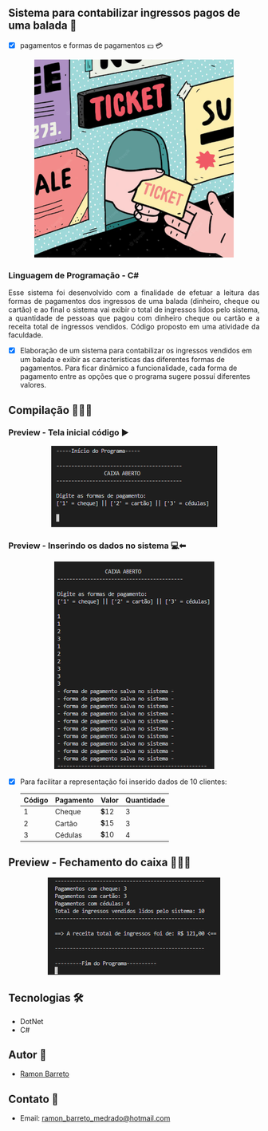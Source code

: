 
## Sistema para contabilizar ingressos pagos de uma balada 🎫 
- [x] pagamentos e formas de pagamentos 💵 💳
  
<p align="center">
  <img alt="caixa-balada" src=".github/ticket.PNG" />
</p>

### Linguagem de Programação - C# 

<p align="justify">Esse sistema foi desenvolvido com a finalidade de efetuar a leitura das formas de pagamentos dos ingressos de uma balada (dinheiro, cheque ou cartão) e ao final o sistema vai exibir o total de ingressos lidos pelo sistema, a quantidade de pessoas que pagou com dinheiro cheque ou cartão e a receita total de ingressos vendidos. Código proposto em uma atividade da faculdade.
</p>

- [x] Elaboração de um sistema para contabilizar os ingressos vendidos em um balada e exibir as características das diferentes formas de pagamentos. Para ficar dinâmico a funcionalidade, cada forma de pagamento entre as opções que o programa sugere possuí diferentes valores.
  
## Compilação 👨🏽‍💻

### Preview - Tela inicial código ▶
<p align="center">
  <img alt="Tela inicial código" src=".github/inicio.PNG">
</p>

### Preview - Inserindo os dados no sistema 💻⬅
<p align="center">
  <img alt="Inserindo dados" src=".github/dados.PNG">
</p>

- [x] Para facilitar a representação foi inserido dados de 10 clientes:  
  
  |   Código   |  Pagamento  |  Valor |  Quantidade  |
  |------------|-------------|--------|--------------|
  |      1     |    Cheque   |  💲12   |      3       |
  |      2     |    Cartão   |  💲15   |       3      |
  |      3     |    Cédulas  |  💲10   |       4      |
 

## Preview - Fechamento do caixa 👨🏽‍💻
<p align="center">
  <img alt="Compilação dos dados" src=".github/compilacao.PNG">
</p>

## Tecnologias 🛠

- DotNet
- C# 

## Autor 🎨

- <a target="_blank" href="https://www.linkedin.com/in/ramon-barreto-076191180/">Ramon Barreto</a>

## Contato 📲

- Email: ramon_barreto_medrado@hotmail.com

